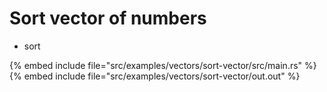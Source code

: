 # Sort vector of numbers

* sort

{% embed include file="src/examples/vectors/sort-vector/src/main.rs" %}
{% embed include file="src/examples/vectors/sort-vector/out.out" %}


